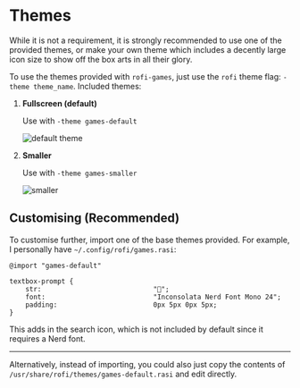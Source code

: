 # Themes

While it is not a requirement, it is strongly recommended to use one of the provided themes, or make your own theme which includes a decently large icon size to show off the box arts in all their glory.

To use the themes provided with `rofi-games`, just use the `rofi` theme flag: `-theme theme_name`. Included themes:

1. **Fullscreen (default)**

    Use with  `-theme games-default`

    ![default theme](https://github.com/Rolv-Apneseth/rofi-games/assets/69486699/1d15ef43-56fd-4be6-9bf3-0171c8f45b6a)

2. **Smaller**

    Use with `-theme games-smaller`

    ![smaller](https://github.com/Rolv-Apneseth/rofi-games/assets/69486699/25e74ae8-7376-45cd-a822-b91bebf6b70a)

## Customising (Recommended)

To customise further, import one of the base themes provided. For example, I personally have `~/.config/rofi/games.rasi`:

```rasi
@import "games-default"

textbox-prompt {
    str:                            "";
    font:                           "Inconsolata Nerd Font Mono 24";
    padding:                        0px 5px 0px 5px;
}
```

This adds in the search icon, which is not included by default since it requires a Nerd font.

---

Alternatively, instead of importing, you could also just copy the contents of `/usr/share/rofi/themes/games-default.rasi` and edit directly.
